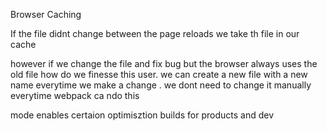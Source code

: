 Browser Caching

If the file didnt change between the page reloads we take th file in our cache

however if we change the file and fix bug but the browser always uses the old file how do we finesse this user.
we can create a new file with a new name everytime we make a change . we dont need to change it manually everytime webpack ca ndo this

mode enables certaion optimisztion builds for products and dev
